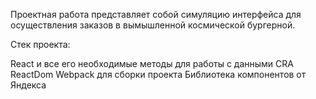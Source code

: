 Проектная работа представляет собой симуляцию интерфейса для осуществления заказов в вымышленной космической бургерной.

Стек проекта:

React и все его необходимые методы для работы с данными
CRA
ReactDom
Webpack для сборки проекта
Библиотека компонентов от Яндекса
